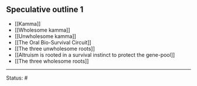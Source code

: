 
## Speculative outline 1

- [[Kamma]]
- [[Wholesome kamma]]
- [[Unwholesome kamma]]
- [[The Oral Bio-Survival Circuit]]
- [[The three unwholesome roots]]
- [[Altruism is rooted in a survival instinct to protect the gene-pool]]
- [[The three wholesome roots]]

___

Status: #
